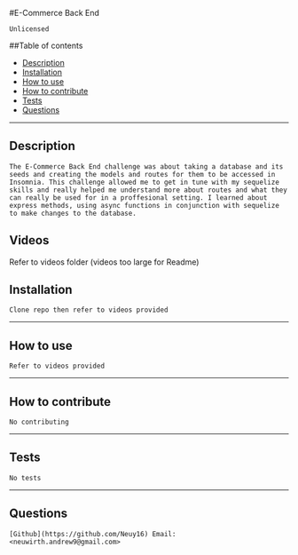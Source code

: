 #E-Commerce Back End    

    Unlicensed
     
##Table of contents

* [Description](#Description)
* [Installation](#Installation)
* [How to use](#How-to-use)
* [How to contribute](#How-to-contribute)
* [Tests](#Tests)
* [Questions](#Questions)

-----
## Description 

    The E-Commerce Back End challenge was about taking a database and its seeds and creating the models and routes for them to be accessed in Insomnia. This challenge allowed me to get in tune with my sequelize skills and really helped me understand more about routes and what they can really be used for in a proffesional setting. I learned about express methods, using async functions in conjunction with sequelize to make changes to the database.

## Videos 
Refer to videos folder (videos too large for Readme)

## Installation

    Clone repo then refer to videos provided

-----
## How to use

    Refer to videos provided

-----
## How to contribute

    No contributing

-----
## Tests

    No tests

-----
## Questions

    [Github](https://github.com/Neuy16) Email: <neuwirth.andrew9@gmail.com>
